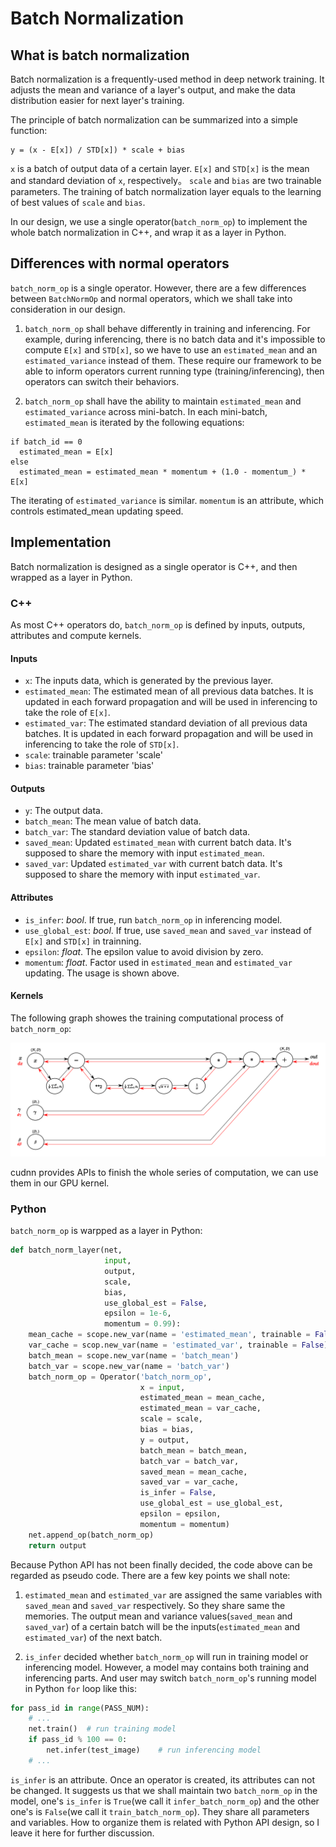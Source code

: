# Batch Normalization

## What is batch normalization

Batch normalization is a frequently-used method in deep network training. It adjusts the mean and variance of a layer's output, and make the data distribution easier for next layer's training. 

The principle of batch normalization can be summarized into a simple function:

```
y = (x - E[x]) / STD[x]) * scale + bias
```

`x` is a batch of output data of a certain layer. `E[x]` and `STD[x]` is the mean and standard deviation of `x`, respectively。 `scale` and `bias` are two trainable parameters. The training of batch normalization layer equals to the learning of best values of `scale` and `bias`.

In our design, we use a single operator(`batch_norm_op`) to implement the whole batch normalization in C++, and wrap it as a layer in Python.

## Differences with normal operators

`batch_norm_op` is a single operator. However, there are a few differences between `BatchNormOp` and normal operators, which we shall take into consideration in our design.

1. `batch_norm_op` shall behave differently in training and inferencing. For example, during inferencing, there is no batch data and it's impossible to compute `E[x]` and `STD[x]`, so we have to use an `estimated_mean` and an `estimated_variance` instead of them. These require our framework to be able to inform operators current running type (training/inferencing), then operators can switch their behaviors.

2. `batch_norm_op` shall have the ability to maintain `estimated_mean` and `estimated_variance` across mini-batch. In each mini-batch, `estimated_mean` is iterated by the following equations:

```
if batch_id == 0
  estimated_mean = E[x]
else
  estimated_mean = estimated_mean * momentum + (1.0 - momentum_) * E[x]
```

The iterating of `estimated_variance` is similar. `momentum` is an attribute, which controls estimated_mean updating speed.

## Implementation

Batch normalization is designed as a single operator is C++, and then wrapped as a layer in Python.

### C++

As most C++ operators do, `batch_norm_op` is defined by inputs, outputs, attributes and compute kernels.

#### Inputs

- `x`: The inputs data, which is generated by the previous layer.
- `estimated_mean`: The estimated mean of all previous data batches. It is updated in each forward propagation and will be used in inferencing to take the role of `E[x]`.
- `estimated_var`: The estimated standard deviation of all previous data batches. It is updated in each forward propagation and will be used in inferencing to take the role of `STD[x]`.
- `scale`: trainable parameter 'scale'
- `bias`: trainable parameter 'bias'

#### Outputs

- `y`: The output data.
- `batch_mean`: The mean value of batch data.
- `batch_var`: The standard deviation value of batch data.
- `saved_mean`: Updated `estimated_mean` with current batch data. It's supposed to share the memory with input `estimated_mean`.
- `saved_var`: Updated `estimated_var` with current batch data. It's supposed to share the memory with input `estimated_var`.

#### Attributes

- `is_infer`: *bool*. If true, run `batch_norm_op` in inferencing model.
- `use_global_est`: *bool*. If true, use `saved_mean` and `saved_var` instead of `E[x]` and `STD[x]` in trainning.
- `epsilon`: *float*. The epsilon value to avoid division by zero.
- `momentum`: *float*. Factor used in `estimated_mean` and `estimated_var` updating. The usage is shown above.

#### Kernels

The following graph showes the training computational process of `batch_norm_op`:

<img src="./images/batch_norm_op.png" width="800"/>

cudnn provides APIs to finish the whole series of computation, we can use them in our GPU kernel.

### Python

`batch_norm_op` is warpped as a layer in Python:

```python 
def batch_norm_layer(net, 
                     input,
                     output, 
                     scale, 
                     bias, 
                     use_global_est = False, 
                     epsilon = 1e-6,
                     momentum = 0.99):
	mean_cache = scope.new_var(name = 'estimated_mean', trainable = False)
	var_cache = scop.new_var(name = 'estimated_var', trainable = False)
	batch_mean = scope.new_var(name = 'batch_mean')
	batch_var = scope.new_var(name = 'batch_var')
	batch_norm_op = Operator('batch_norm_op',
	                         x = input,
	                         estimated_mean = mean_cache,
	                         estimated_mean = var_cache,
	                         scale = scale,
	                         bias = bias,
	                         y = output,
	                         batch_mean = batch_mean,
	                         batch_var = batch_var,
	                         saved_mean = mean_cache,
	                         saved_var = var_cache,
	                         is_infer = False,
	                         use_global_est = use_global_est,
	                         epsilon = epsilon,
	                         momentum = momentum)
	net.append_op(batch_norm_op)
	return output
```

Because Python API has not been finally decided, the code above can be regarded as pseudo code. There are a few key points we shall note:

1. `estimated_mean` and `estimated_var` are assigned the same variables with `saved_mean` and `saved_var` respectively. So they share same the memories. The output mean and variance values(`saved_mean` and `saved_var`) of a certain batch will be the inputs(`estimated_mean` and `estimated_var`) of the next batch.

2. `is_infer` decided whether `batch_norm_op` will run in training model or inferencing model. However, a model may contains both training and inferencing parts. And user may switch `batch_norm_op`'s running model in Python `for` loop like this:

```python
for pass_id in range(PASS_NUM):
    # ...
    net.train()  # run training model
    if pass_id % 100 == 0:
        net.infer(test_image)    # run inferencing model
    # ...
``` 

`is_infer` is an attribute. Once an operator is created, its attributes can not be changed. It suggests us that we shall maintain two `batch_norm_op` in the model, one's `is_infer` is `True`(we call it `infer_batch_norm_op`) and the other one's is `False`(we call it `train_batch_norm_op`). They share all parameters and variables. How to organize them is related with Python API design, so I leave it here for further discussion.
